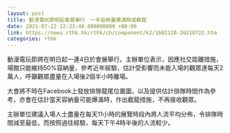 ```yaml
---
layout: post
title: 動漫電玩節明起會展舉行　一半容納量爆滿時或截龍
date: 2021-07-22 22:33:48.000000000 +08:00
link: https://news.rthk.hk/rthk/ch/component/k2/1602120-20210722.htm
categories: rthk
---
```


動漫電玩節將在明日起一連4日於會展舉行。主辦單位表示，因應社交距離措施，場館只能維持50%容納量，參考近年經驗，估計受影響而未能入場的觀眾達每天2萬人，呼籲觀眾盡量在入場後2個半小時離場。

大會將不時在Facebook上發放排隊龍尾位置圖，以及提供估計排隊時間作為參考，亦會在估計當天容納量可能爆滿時，作出截龍措施，不再接收觀眾。

主辦單位建議入場人士盡量在每天11小時的展覽時段內將人流平均分佈，令排隊時間減至最低，而按照過往經驗，每天下午4時半後的人流較少。

